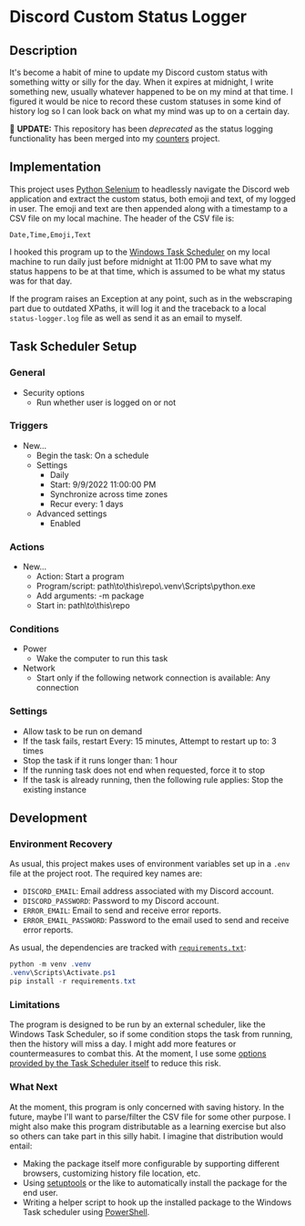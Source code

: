 # Discord Custom Status Logger

## Description

It's become a habit of mine to update my Discord custom status with something witty or silly for the day. When it expires at midnight, I write something new, usually whatever happened to be on my mind at that time. I figured it would be nice to record these custom statuses in some kind of history log so I can look back on what my mind was up to on a certain day.

:mega: **UPDATE:** This repository has been *deprecated* as the status logging
functionality has been merged into my
[counters](https://github.com/vinlin24/counters) project.

## Implementation

This project uses [Python Selenium](https://pypi.org/project/selenium/) to headlessly navigate the Discord web application and extract the custom status, both emoji and text, of my logged in user. The emoji and text are then appended along with a timestamp to a CSV file on my local machine. The header of the CSV file is:

```csv
Date,Time,Emoji,Text
```

I hooked this program up to the [Windows Task Scheduler](#task-scheduler-setup) on my local machine to run daily just before midnight at 11:00 PM to save what my status happens to be at that time, which is assumed to be what my status was for that day.

If the program raises an Exception at any point, such as in the webscraping part due to outdated XPaths, it will log it and the traceback to a local `status-logger.log` file as well as send it as an email to myself.

## Task Scheduler Setup

### General

- Security options
  - Run whether user is logged on or not

### Triggers

- New...
  - Begin the task: On a schedule
  - Settings
    - Daily
    - Start: 9/9/2022 11:00:00 PM
    - Synchronize across time zones
    - Recur every: 1 days
  - Advanced settings
    - Enabled

### Actions

- New...
  - Action: Start a program
  - Program/script: path\to\this\repo\\.venv\Scripts\python.exe
  - Add arguments: -m package
  - Start in: path\to\this\repo

### Conditions

- Power
  - Wake the computer to run this task
- Network
  - Start only if the following network connection is available: Any connection

### Settings

- Allow task to be run on demand
- If the task fails, restart Every: 15 minutes, Attempt to restart up to: 3 times
- Stop the task if it runs longer than: 1 hour
- If the running task does not end when requested, force it to stop
- If the task is already running, then the following rule applies: Stop the existing instance

## Development

### Environment Recovery

As usual, this project makes uses of environment variables set up in a `.env` file at the project root. The required key names are:

- `DISCORD_EMAIL`: Email address associated with my Discord account.
- `DISCORD_PASSWORD`: Password to my Discord account.
- `ERROR_EMAIL`: Email to send and receive error reports.
- `ERROR_EMAIL_PASSWORD`: Password to the email used to send and receive error reports.

As usual, the dependencies are tracked with [`requirements.txt`](requirements.txt):

```powershell
python -m venv .venv
.venv\Scripts\Activate.ps1
pip install -r requirements.txt
```

### Limitations

The program is designed to be run by an external scheduler, like the Windows Task Scheduler, so if some condition stops the task from running, then the history will miss a day. I might add more features or countermeasures to combat this. At the moment, I use some [options provided by the Task Scheduler itself](#task-scheduler-setup) to reduce this risk.

### What Next

At the moment, this program is only concerned with saving history. In the future, maybe I'll want to parse/filter the CSV file for some other purpose. I might also make this program distributable as a learning exercise but also so others can take part in this silly habit. I imagine that distribution would entail:

- Making the package itself more configurable by supporting different browsers, customizing history file location, etc.
- Using [setuptools](https://github.com/pypa/setuptools) or the like to automatically install the package for the end user.
- Writing a helper script to hook up the installed package to the Windows Task scheduler using [PowerShell](https://docs.microsoft.com/en-us/powershell/module/scheduledtasks/?view=windowsserver2022-ps).
